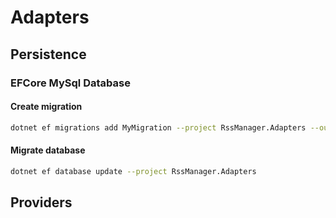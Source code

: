# Adapters

## Persistence

### EFCore MySql Database

#### Create migration

```bash
dotnet ef migrations add MyMigration --project RssManager.Adapters --output-dir Persistence/MySqlEfCorePersistence/Migrations
```

#### Migrate database

```bash
dotnet ef database update --project RssManager.Adapters
```

## Providers